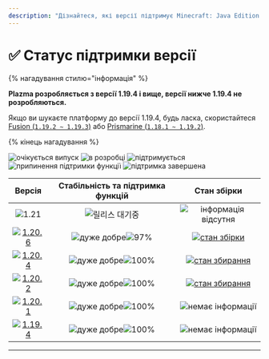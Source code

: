 ```yaml
---
description: "Дізнайтеся, які версії підтримує Minecraft: Java Edition в Plazma."
---
```


# ✅ Статус підтримки версії

{% нагадування стилю="інформація" %}

**Plazma розробляється з версії 1.19.4 і вище, версії нижче 1.19.4 не розробляються.**

Якщо ви шукаєте платформу до версії 1.19.4, будь ласка, скористайтеся [Fusion (`1.19.2 ~ 1.19.3`)](https://github.com/RuinedTechnologyUnify/Fusion) або [Prismarine (`1.18.1 ~ 1.19.2`)](https://github.com/PrismarineTeam/Prismarine).

{% кінець нагадування %}

[wtr]: <https://badge.plazmamc.org/0/Чекає на реліз>
[idv]: <https://badge.plazmamc.org/1/в розробці>
[atv]: https://badge.plazmamc.org/2/підтримується
[fse]: <https://badge.plazmamc.org/6/припинення підтримки функції>
[eol]: <https://badge.plazmamc.org/4/підтримка завершена>
[ukn]: https://badge.plazmamc.org/0/немає%20інформації
[vgd]: https://badge.plazmamc.org/1/дуже%20добре
[mid]: https://badge.plazmamc.org/6/звичайний
[100]: https://badge.plazmamc.org/percent/100

![очікується випуск][wtr] ![в розробці][idv] ![підтримується][atv] ![припинення підтримки функції][fse] ![підтримка завершена][eol]

|                                       Версія                                      |             Стабільність    та    підтримка функцій             |                                               Стан збірки                                              |
| :-------------------------------------------------------------------------------: | :-------------------------------------------------------------: | :----------------------------------------------------------------------------------------------------: |
|                     ![1.21](https://badge.plazmamc.org/0/1.21)                    |                         ![릴리스 대기중][wtr]                         |                                       ![інформація відсутня](ukn)                                      |
| [![1.20.6](https://badge.plazmamc.org/2/1.20.6)](https://git.plazmamc.org/1.20.6) | ![дуже добре][vgd]![97%](https://badge.plazmamc.org/percent/97) |  [![стан збірки](https://build.plazmamc.org/1.20.6)](https://build.plazmamc.org/1.20.6?redirect=true)  |
| [![1.20.4](https://badge.plazmamc.org/6/1.20.4)](https://git.plazmamc.org/1.20.4) |                  ![дуже добре][vgd]![100%][100]                 | [![стан збирання](https://build.plazmamc.org/1.20.4)](https://build.plazmamc.org/1.20.4?redirect=true) |
| [![1.20.2](https://badge.plazmamc.org/4/1.20.2)](https://git.plazmamc.org/1.20.2) |                  ![дуже добре][vgd]![100%][100]                 | [![стан збирання](https://build.plazmamc.org/1.20.2)](https://build.plazmamc.org/1.20.2?redirect=true) |
| [![1.20.1](https://badge.plazmamc.org/4/1.20.1)](https://git.plazmamc.org/1.20.1) |                  ![дуже добре][vgd]![100%][100]                 |                                        ![немає інформації][ukn]                                        |
| [![1.19.4](https://badge.plazmamc.org/4/1.19.4)](https://git.plazmamc.org/1.19.4) |                  ![дуже добре][vgd]![100%][100]                 |                                        ![немає інформації][ukn]                                        |

***
